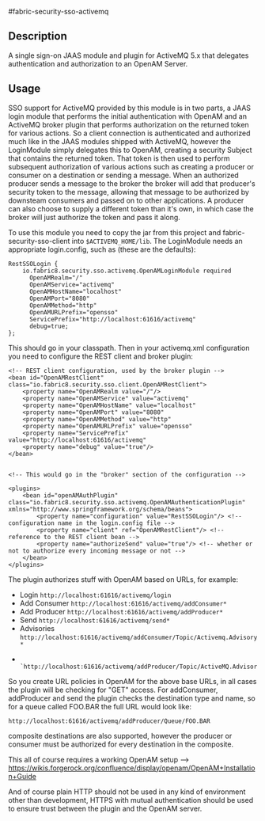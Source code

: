 #fabric-security-sso-activemq

## Description

A single sign-on JAAS module and plugin for ActiveMQ 5.x that delegates authentication and authorization to an OpenAM Server.

## Usage

SSO support for ActiveMQ provided by this module is in two parts, a JAAS login module that performs the initial authentication with OpenAM and an ActiveMQ broker plugin that performs authorization on the returned token for various actions.  So a client connection is authenticated and authorized much like in the JAAS modules shipped with ActiveMQ, however the LoginModule simply delegates this to OpenAM, creating a security Subject that contains the returned token.  That token is then used to perform subsequent authorization of various actions such as creating a producer or consumer on a destination or sending a message.  When an authorized producer sends a message to the broker the broker will add that producer's security token to the message, allowing that message to be authorized by downsteam consumers and passed on to other applications.  A producer can also choose to supply a different token than it's own, in which case the broker will just authorize the token and pass it along.

To use this module you need to copy the jar from this project and fabric-security-sso-client into `$ACTIVEMQ_HOME/lib`.  The LoginModule needs an appropriate login.config, such as (these are the defaults):

    RestSSOLogin {
        io.fabric8.security.sso.activemq.OpenAMLoginModule required
          OpenAMRealm="/"
          OpenAMService="activemq"
          OpenAMHostName="localhost"
          OpenAMPort="8080"
          OpenAMMethod="http"
          OpenAMURLPrefix="opensso"
          ServicePrefix="http://localhost:61616/activemq"
          debug=true;
    };

This should go in your classpath.  Then in your activemq.xml configuration you need to configure the REST client and broker plugin:

    <!-- REST client configuration, used by the broker plugin -->
    <bean id="OpenAMRestClient" class="io.fabric8.security.sso.client.OpenAMRestClient">
        <property name="OpenAMRealm value="/"/>
        <property name="OpenAMService" value="activemq"
        <property name="OpenAMHostName" value="localhost"
        <property name="OpenAMPort" value="8080"
        <property name="OpenAMMethod" value="http"
        <property name="OpenAMURLPrefix" value="opensso"
        <property name="ServicePrefix" value="http://localhost:61616/activemq"
        <property name="debug" value="true"/>
    </bean>


    <!-- This would go in the "broker" section of the configuration -->

    <plugins>
        <bean id="openAMAuthPlugin" class="io.fabric8.security.sso.activemq.OpenAMAuthenticationPlugin" xmlns="http://www.springframework.org/schema/beans">
            <property name="configuration" value="RestSSOLogin"/> <!-- configuration name in the login.config file -->
            <property name="client" ref="OpenAMRestClient"/> <!-- reference to the REST client bean -->
            <property name="authorizeSend" value="true"/> <!-- whether or not to authorize every incoming message or not -->
        </bean>
    </plugins>

The plugin authorizes stuff with OpenAM based on URLs, for example:

* Login          `http://localhost:61616/activemq/login`
* Add Consumer	 `http://localhost:61616/activemq/addConsumer*`
* Add Producer	 `http://localhost:61616/activemq/addProducer*`
* Send	         `http://localhost:61616/activemq/send*`
* Advisories	   `http://localhost:61616/activemq/addConsumer/Topic/Activemq.Advisory*`
*                `http://localhost:61616/activemq/addProducer/Topic/ActiveMQ.Advisory*`

So you create URL policies in OpenAM for the above base URLs, in all cases the plugin will be checking for "GET" access.  For addConsumer, addProducer and send the plugin checks the destination type and name, so for a queue called FOO.BAR the full URL would look like:

`http://localhost:61616/activemq/addProducer/Queue/FOO.BAR`

composite destinations are also supported, however the producer or consumer must be authorized for every destination in the composite.

This all of course requires a working OpenAM setup --> https://wikis.forgerock.org/confluence/display/openam/OpenAM+Installation+Guide

And of course plain HTTP should not be used in any kind of environment other than development, HTTPS with mutual authentication should be used to ensure trust between the plugin and the OpenAM server.

